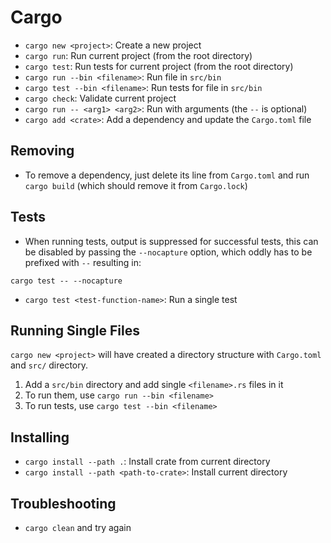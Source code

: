 # Cargo

- `cargo new <project>`: Create a new project
- `cargo run`: Run current project (from the root directory)
- `cargo test`: Run tests for current project (from the root directory)
- `cargo run --bin <filename>`: Run file in `src/bin`
- `cargo test --bin <filename>`: Run tests for file in `src/bin`
- `cargo check`: Validate current project
- `cargo run -- <arg1> <arg2>`: Run with arguments (the `--` is optional)
- `cargo add <crate>`: Add a dependency and update the `Cargo.toml` file

## Removing

- To remove a dependency, just delete its line from `Cargo.toml` and run `cargo build` (which should remove it from `Cargo.lock`)

## Tests

- When running tests, output is suppressed for successful tests, this can be disabled by passing the `--nocapture` option, which oddly has to be prefixed with `--` resulting in:

```
cargo test -- --nocapture
```

- `cargo test <test-function-name>`: Run a single test

## Running Single Files

`cargo new <project>` will have created a directory structure with `Cargo.toml` and `src/` directory.

1. Add a `src/bin` directory and add single `<filename>.rs` files in it
2. To run them, use `cargo run --bin <filename>`
3. To run tests, use `cargo test --bin <filename>`

## Installing

- `cargo install --path .`: Install crate from current directory
- `cargo install --path <path-to-crate>`: Install current directory

## Troubleshooting

- `cargo clean` and try again
